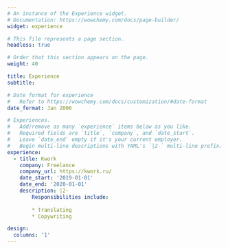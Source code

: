 ```yaml
---
# An instance of the Experience widget.
# Documentation: https://wowchemy.com/docs/page-builder/
widget: experience

# This file represents a page section.
headless: true

# Order that this section appears on the page.
weight: 40

title: Experience
subtitle:

# Date format for experience
#   Refer to https://wowchemy.com/docs/customization/#date-format
date_format: Jan 2006

# Experiences.
#   Add/remove as many `experience` items below as you like.
#   Required fields are `title`, `company`, and `date_start`.
#   Leave `date_end` empty if it's your current employer.
#   Begin multi-line descriptions with YAML's `|2-` multi-line prefix.
experience:
  - title: Kwork
    company: Freelance
    company_url: https://kwork.ru/
    date_start: '2019-01-01'
    date_end: '2020-01-01'
    description: |2-
        Responsibilities include:
        
        * Translating
        * Copywriting

design:
  columns: '1'
---
```

